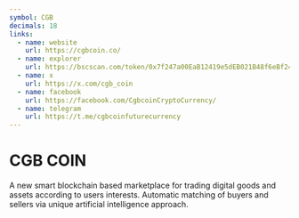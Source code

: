 ```yaml
---
symbol: CGB
decimals: 18
links:
  - name: website
    url: https://cgbcoin.co/
  - name: explorer
    url: https://bscscan.com/token/0x7f247a00EaB12419e5dEB021B48f6eBf249CF86C
  - name: x
    url: https://x.com/cgb_coin
  - name: facebook
    url: https://facebook.com/CgbcoinCryptoCurrency/
  - name: telegram
    url: https://t.me/cgbcoinfuturecurrency
---
```


# CGB COIN

A new smart blockchain based marketplace for trading digital goods and assets according to users interests. Automatic matching of buyers and sellers via unique artificial intelligence approach.
